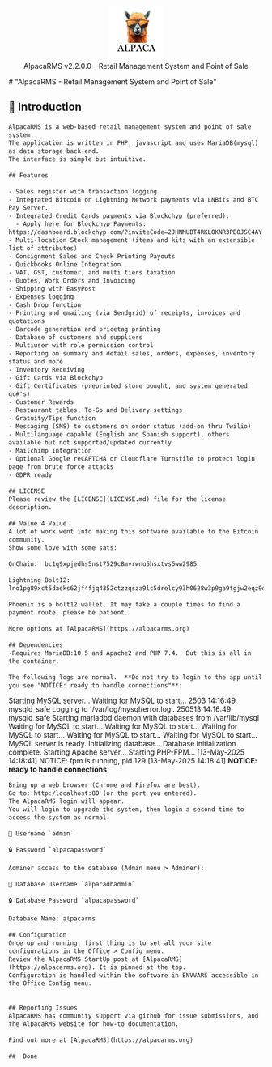 <p align="center">
  <img src="icon.png" alt="Project Logo" width="21%">
  <BR>
  AlpacaRMS v2.2.0.0 - Retail Management System and Point of Sale
</p>
# "AlpacaRMS - Retail Management System and Point of Sale"

## 👋 Introduction

```
AlpacaRMS is a web-based retail management system and point of sale system. 
The application is written in PHP, javascript and uses MariaDB(mysql) as data storage back-end.
The interface is simple but intuitive.

## Features

- Sales register with transaction logging
- Integrated Bitcoin on Lightning Network payments via LNBits and BTC Pay Server.
- Integrated Credit Cards payments via Blockchyp (preferred):
  - Apply here for Blockchyp Payments: https://dashboard.blockchyp.com/?inviteCode=2JHNMUBT4RKLOKNR3PBOJSC4AY
- Multi-location Stock management (items and kits with an extensible list of attributes)
- Consignment Sales and Check Printing Payouts
- Quickbooks Online Integration
- VAT, GST, customer, and multi tiers taxation
- Quotes, Work Orders and Invoicing
- Shipping with EasyPost
- Expenses logging
- Cash Drop function
- Printing and emailing (via Sendgrid) of receipts, invoices and quotations
- Barcode generation and pricetag printing
- Database of customers and suppliers
- Multiuser with role permission control
- Reporting on summary and detail sales, orders, expenses, inventory status and more
- Inventory Receiving
- Gift Cards via Blockchyp
- Gift Certificates (preprinted store bought, and system generated gc#'s)
- Customer Rewards
- Restaurant tables, To-Go and Delivery settings
- Gratuity/Tips function
- Messaging (SMS) to customers on order status (add-on thru Twilio)
- Multilanguage capable (English and Spanish support), others available but not supported/updated currently
- Mailchimp integration
- Optional Google reCAPTCHA or Cloudflare Turnstile to protect login page from brute force attacks
- GDPR ready

## LICENSE
Please review the [LICENSE](LICENSE.md) file for the license description.

## Value 4 Value
A lot of work went into making this software available to the Bitcoin community.  
Show some love with some sats: 

OnChain:  bc1q9xpjedhs5nst7529c8mvrwnu5hsxtvs5ww2985

Lightning Bolt12: lno1pg89xct5daeks62jf4fjq4352ctzzqsza9lc5drelcy93h0628w3p9ga9tgjw2eqz9dt5qz2e2vp83v7vs

Phoenix is a bolt12 wallet. It may take a couple times to find a payment route, please be patient.

More options at [AlpacaRMS](https://alpacarms.org)

## Dependencies
-Requires MariaDB:10.5 and Apache2 and PHP 7.4.  But this is all in the container.

The following logs are normal.  **Do not try to login to the app until you see "NOTICE: ready to handle connections"**:
```

Starting MySQL server...
Waiting for MySQL to start...
2503 14:16:49 mysqld_safe Logging to '/var/log/mysql/error.log'.
250513 14:16:49 mysqld_safe Starting mariadbd daemon with databases from /var/lib/mysql
Waiting for MySQL to start...
Waiting for MySQL to start...
Waiting for MySQL to start...
Waiting for MySQL to start...
Waiting for MySQL to start...
MySQL server is ready.
Initializing database...
Database initialization complete.
Starting Apache server...
Starting PHP-FPM...
[13-May-2025 14:18:41] NOTICE: fpm is running, pid 129
[13-May-2025 14:18:41] **NOTICE: ready to handle connections**

```
Bring up a web browser (Chrome and Firefox are best).
Go to: http:/localhost:80 (or the port you entered).
The AlpacaRMS login will appear.
You will login to upgrade the system, then login a second time to access the system as normal.

👤 Username `admin`

🔒 Password `alpacapassword`

Adminer access to the database (Admin menu > Adminer):

👤 Database Username `alpacadbadmin`

🔒 Database Password `alpacapassword`

Database Name: alpacarms

## Configuration
Once up and running, first thing is to set all your site configurations in the Office > Config menu.
Review the AlpacaRMS StartUp post at [AlpacaRMS](https://alpacarms.org). It is pinned at the top.
Configuration is handled within the software in ENVVARS accessible in the Office Config menu.


## Reporting Issues
AlpacaRMS has community support via github for issue submissions, and the AlpacaRMS website for how-to documentation.

Find out more at [AlpacaRMS](https://alpacarms.org)

##  Done
